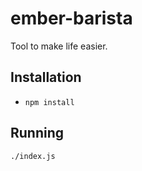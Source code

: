 # ember-barista

Tool to make life easier.

## Installation

* `npm install`

## Running

`./index.js`
